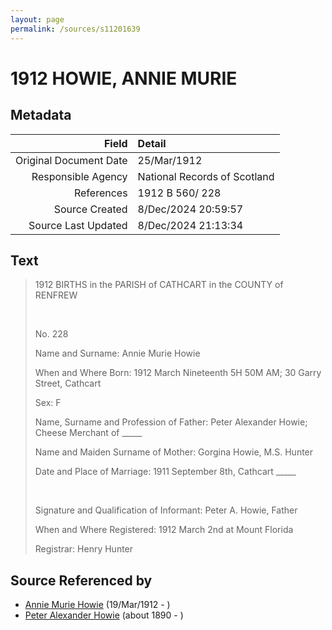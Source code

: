 ```yaml
---
layout: page
permalink: /sources/s11201639
---
```


# 1912 HOWIE, ANNIE MURIE

## Metadata

Field | Detail
---:|:---
Original Document Date | 25/Mar/1912
Responsible Agency | National Records of Scotland
References | 1912 B 560/ 228
Source Created | 8/Dec/2024 20:59:57
Source Last Updated | 8/Dec/2024 21:13:34

## Text

> 1912 BIRTHS in the PARISH of CATHCART in the COUNTY of RENFREW
>
> <br/>
>
> No. 228
>
> Name and Surname: Annie Murie Howie
>
> When and Where Born: 1912 March Nineteenth 5H 50M AM; 30 Garry Street, Cathcart
>
> Sex: F
>
> Name, Surname and Profession of Father: Peter Alexander Howie; Cheese Merchant of _____
>
> Name and Maiden Surname of Mother: Gorgina Howie, M.S. Hunter
>
> Date and Place of Marriage: 1911 September 8th, Cathcart _____
>
> <br/>
>
> Signature and Qualification of Informant: Peter A. Howie, Father
>
> When and Where Registered: 1912 March 2nd at Mount Florida
>
> Registrar: Henry Hunter
>

## Source Referenced by

* [Annie Murie Howie](../people/@89893535@-annie-murie-howie-b1912-3-19-d.md) (19/Mar/1912 - )
* [Peter Alexander Howie](../people/@60521938@-peter-alexander-howie-b1890-d.md) (about 1890 - )
